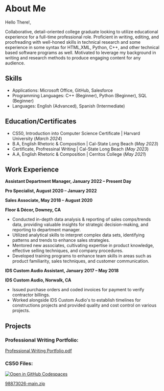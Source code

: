 # About Me   

Hello There!, 

Collaborative, detail-oriented college graduate looking to utilize educational experience for a full-time professional role. Proficient in writing, editing, and proofreading with well-honed skills in technical research and some experience in some syntax for HTML,XML, Python, C++, and other technical based software programs as well. Motivated to leverage my background in writing and research methods  to produce engaging content for any audience. 


## Skills 
-	Applications: Microsoft Office, GitHub, Salesforce
-	Programming Languages: C++ (Beginner), Python (Beginner), SQL (Beginner)
- Languages: English (Advanced), Spanish (Intermediate)


## Education/Certificates
- CS50, Introduction into Computer Science Certificate | Harvard University (_March 2024_)
- B.A, English Rhetoric & Composition | Cal-State Long Beach (_May 2023_)
- Certificate, Profressinal Writing | Cal-State Long Beach (_May 2023_)									       		
- A.A, English Rhetoric & Composition	| Cerritos College (_May 2021_)
  
## Work Experience
**Assistant Department Manager,					    January 2022 – Present Day**

**Pro Specialist,							              August 2020 – January 2022**

**Sales Associate,							              May 2018 – August 2020**

**Floor & Décor,							                Downey, CA**

-	Conducted in-depth data analysis & reporting of sales comps/trends data, providing valuable insights for strategic decision-making, and reporting to department manager.
-	Utilized analytical skills to interpret complex data sets, identifying patterns and trends to enhance sales strategies.
-	Mentored new associates, cultivating expertise in product knowledge, effective selling techniques, and company procedures.
-	Developed training programs to enhance team skills in areas such as product familiarity, sales techniques, and customer communication.

**IDS Custom Audio Assistant, 					    January 2017 – May 2018**

**IDS Custom Audio,                        Norwalk, CA**

-	Issued purchase orders and coded invoices for payment to verify contractor billings.
-	Worked alongside IDS Custom Audio's to establish timelines for constructions projects and provided quality and cost control on various projects.


## Projects
### Professional Writing Portfolio:
[Professional Writing Portfolio.pdf](https://github.com/GersonE47/GersonE47.github.io/files/13925654/Professional.Writing.Portfolio.pdf)
### CS50 Files:
<a href='https://github.com/code50/98873026.git'><img src='https://github.com/codespaces/badge.svg' alt='Open in GitHub Codespaces' style='max-width: 100%;'></a>

[98873026-main.zip](https://github.com/GersonE47/GersonE47.github.io/files/13945044/98873026-main.zip)
